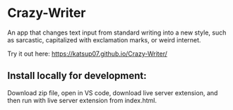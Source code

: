 # Crazy-Writer
An app that changes text input from standard writing into a new style, such as sarcastic, capitalized with exclamation marks, or weird internet.

Try it out here:
https://katsup07.github.io/Crazy-Writer/

## Install locally for development:
Download zip file, open in VS code, download live server extension, and then run with live server extension from index.html.
